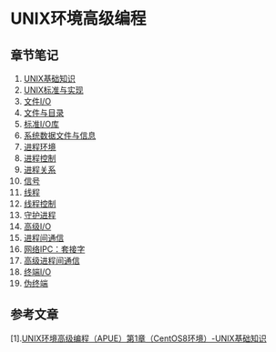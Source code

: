 # UNIX环境高级编程

## 章节笔记

1. [UNIX基础知识]()
2. [UNIX标准与实现]()
3. [文件I/O]()
4. [文件与目录]()
5. [标准I/O库]()
6. [系统数据文件与信息]()
7. [进程环境](https://github.com/ZYBO-o/APUE_learning/blob/main/APUE%20Notes/%E8%BF%9B%E7%A8%8B%E7%8E%AF%E5%A2%83.md)
8. [进程控制]()
9. [进程关系]()
10. [信号]()
11. [线程]()
12. [线程控制]()
13. [守护进程]()
14. [高级I/O]()
15. [进程间通信]()
16. [网络IPC：套接字]()
17. [高级进程间通信]()
18. [终端I/O]()
19. [伪终端]()

## 参考文章

[1].[UNIX环境高级编程（APUE）第1章（CentOS8环境）-UNIX基础知识](https://zhuanlan.zhihu.com/p/130801658)

